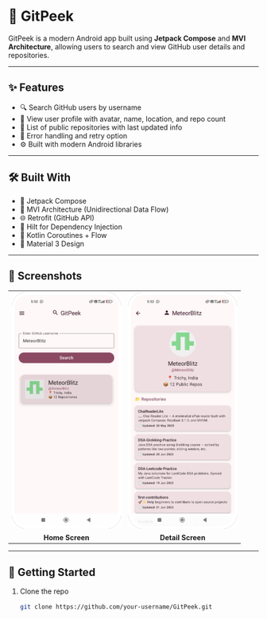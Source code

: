 # 📱 GitPeek

GitPeek is a modern Android app built using **Jetpack Compose** and **MVI Architecture**, allowing users to search and view GitHub user details and repositories.

---

## ✨ Features

- 🔍 Search GitHub users by username
- 👤 View user profile with avatar, name, location, and repo count
- 📁 List of public repositories with last updated info
- 💬 Error handling and retry option
- ⚙️ Built with modern Android libraries


---

## 🛠️ Built With

- 🧱 Jetpack Compose
- 🧠 MVI Architecture (Unidirectional Data Flow)
- 🌐 Retrofit (GitHub API)
- 🧪 Hilt for Dependency Injection
- 💾 Kotlin Coroutines + Flow
- 🎨 Material 3 Design

---

## 📸 Screenshots

<table>
  <tr>
    <td><img src="screenshots/home.png" width="220" style="border-radius: 12px;" alt="Home Screen"/></td>
    <td><img src="screenshots/detail.png" width="220" style="border-radius: 12px;" alt="Detail Screen"/></td>
  </tr>
  <tr>
    <td align="center"><strong>Home Screen</strong></td>
    <td align="center"><strong>Detail Screen</strong></td>
  </tr>
</table>


---

## 🚀 Getting Started

1. Clone the repo  
   ```bash
   git clone https://github.com/your-username/GitPeek.git
